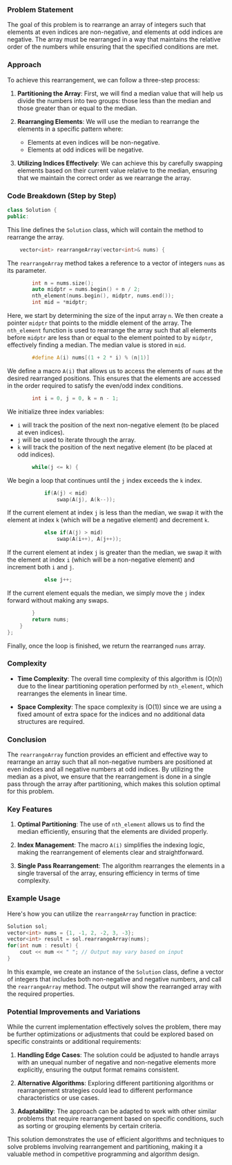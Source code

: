 ### Problem Statement

The goal of this problem is to rearrange an array of integers such that elements at even indices are non-negative, and elements at odd indices are negative. The array must be rearranged in a way that maintains the relative order of the numbers while ensuring that the specified conditions are met.

### Approach

To achieve this rearrangement, we can follow a three-step process:

1. **Partitioning the Array**: First, we will find a median value that will help us divide the numbers into two groups: those less than the median and those greater than or equal to the median.

2. **Rearranging Elements**: We will use the median to rearrange the elements in a specific pattern where:
   - Elements at even indices will be non-negative.
   - Elements at odd indices will be negative.

3. **Utilizing Indices Effectively**: We can achieve this by carefully swapping elements based on their current value relative to the median, ensuring that we maintain the correct order as we rearrange the array.

### Code Breakdown (Step by Step)

```cpp
class Solution {
public:
```
This line defines the `Solution` class, which will contain the method to rearrange the array.

```cpp
    vector<int> rearrangeArray(vector<int>& nums) {
```
The `rearrangeArray` method takes a reference to a vector of integers `nums` as its parameter.

```cpp
        int n = nums.size();
        auto midptr = nums.begin() + n / 2;
        nth_element(nums.begin(), midptr, nums.end());
        int mid = *midptr;
```
Here, we start by determining the size of the input array `n`. We then create a pointer `midptr` that points to the middle element of the array. The `nth_element` function is used to rearrange the array such that all elements before `midptr` are less than or equal to the element pointed to by `midptr`, effectively finding a median. The median value is stored in `mid`.

```cpp
        #define A(i) nums[(1 + 2 * i) % (n|1)]
```
We define a macro `A(i)` that allows us to access the elements of `nums` at the desired rearranged positions. This ensures that the elements are accessed in the order required to satisfy the even/odd index conditions.

```cpp
        int i = 0, j = 0, k = n - 1;
```
We initialize three index variables:
- `i` will track the position of the next non-negative element (to be placed at even indices).
- `j` will be used to iterate through the array.
- `k` will track the position of the next negative element (to be placed at odd indices).

```cpp
        while(j <= k) {
```
We begin a loop that continues until the `j` index exceeds the `k` index.

```cpp
            if(A(j) < mid)
                swap(A(j), A(k--));
```
If the current element at index `j` is less than the median, we swap it with the element at index `k` (which will be a negative element) and decrement `k`.

```cpp
            else if(A(j) > mid)
                swap(A(i++), A(j++));
```
If the current element at index `j` is greater than the median, we swap it with the element at index `i` (which will be a non-negative element) and increment both `i` and `j`.

```cpp
            else j++;
```
If the current element equals the median, we simply move the `j` index forward without making any swaps.

```cpp
        }
        return nums;
    }
};
```
Finally, once the loop is finished, we return the rearranged `nums` array.

### Complexity

- **Time Complexity**: The overall time complexity of this algorithm is \(O(n)\) due to the linear partitioning operation performed by `nth_element`, which rearranges the elements in linear time.

- **Space Complexity**: The space complexity is \(O(1)\) since we are using a fixed amount of extra space for the indices and no additional data structures are required.

### Conclusion

The `rearrangeArray` function provides an efficient and effective way to rearrange an array such that all non-negative numbers are positioned at even indices and all negative numbers at odd indices. By utilizing the median as a pivot, we ensure that the rearrangement is done in a single pass through the array after partitioning, which makes this solution optimal for this problem.

### Key Features

1. **Optimal Partitioning**: The use of `nth_element` allows us to find the median efficiently, ensuring that the elements are divided properly.

2. **Index Management**: The macro `A(i)` simplifies the indexing logic, making the rearrangement of elements clear and straightforward.

3. **Single Pass Rearrangement**: The algorithm rearranges the elements in a single traversal of the array, ensuring efficiency in terms of time complexity.

### Example Usage

Here's how you can utilize the `rearrangeArray` function in practice:

```cpp
Solution sol;
vector<int> nums = {1, -1, 2, -2, 3, -3};
vector<int> result = sol.rearrangeArray(nums);
for(int num : result) {
    cout << num << " "; // Output may vary based on input
}
```

In this example, we create an instance of the `Solution` class, define a vector of integers that includes both non-negative and negative numbers, and call the `rearrangeArray` method. The output will show the rearranged array with the required properties.

### Potential Improvements and Variations

While the current implementation effectively solves the problem, there may be further optimizations or adjustments that could be explored based on specific constraints or additional requirements:

1. **Handling Edge Cases**: The solution could be adjusted to handle arrays with an unequal number of negative and non-negative elements more explicitly, ensuring the output format remains consistent.

2. **Alternative Algorithms**: Exploring different partitioning algorithms or rearrangement strategies could lead to different performance characteristics or use cases.

3. **Adaptability**: The approach can be adapted to work with other similar problems that require rearrangement based on specific conditions, such as sorting or grouping elements by certain criteria.

This solution demonstrates the use of efficient algorithms and techniques to solve problems involving rearrangement and partitioning, making it a valuable method in competitive programming and algorithm design.